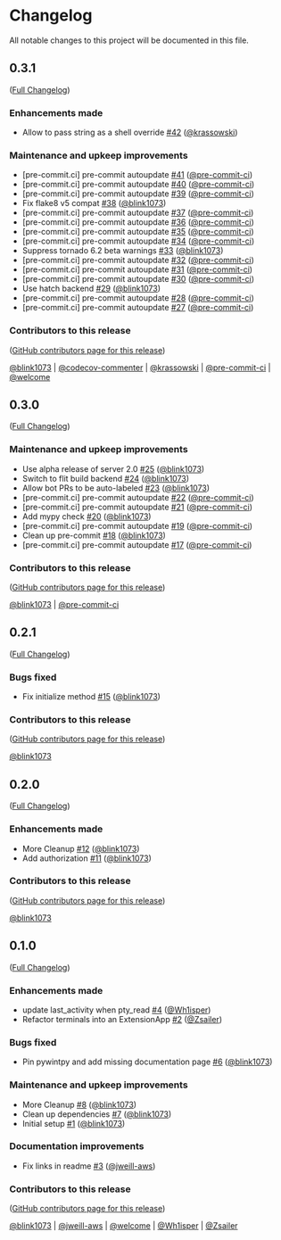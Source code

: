 # Changelog

All notable changes to this project will be documented in this file.

<!-- <START NEW CHANGELOG ENTRY> -->

## 0.3.1

([Full Changelog](https://github.com/jupyter-server/jupyter_server_terminals/compare/v0.3.0...6d8b60bc758adc8656ff530a600fb7f57a34259e))

### Enhancements made

- Allow to pass string as a shell override [#42](https://github.com/jupyter-server/jupyter_server_terminals/pull/42) ([@krassowski](https://github.com/krassowski))

### Maintenance and upkeep improvements

- [pre-commit.ci] pre-commit autoupdate [#41](https://github.com/jupyter-server/jupyter_server_terminals/pull/41) ([@pre-commit-ci](https://github.com/pre-commit-ci))
- [pre-commit.ci] pre-commit autoupdate [#40](https://github.com/jupyter-server/jupyter_server_terminals/pull/40) ([@pre-commit-ci](https://github.com/pre-commit-ci))
- [pre-commit.ci] pre-commit autoupdate [#39](https://github.com/jupyter-server/jupyter_server_terminals/pull/39) ([@pre-commit-ci](https://github.com/pre-commit-ci))
- Fix flake8 v5 compat [#38](https://github.com/jupyter-server/jupyter_server_terminals/pull/38) ([@blink1073](https://github.com/blink1073))
- [pre-commit.ci] pre-commit autoupdate [#37](https://github.com/jupyter-server/jupyter_server_terminals/pull/37) ([@pre-commit-ci](https://github.com/pre-commit-ci))
- [pre-commit.ci] pre-commit autoupdate [#36](https://github.com/jupyter-server/jupyter_server_terminals/pull/36) ([@pre-commit-ci](https://github.com/pre-commit-ci))
- [pre-commit.ci] pre-commit autoupdate [#35](https://github.com/jupyter-server/jupyter_server_terminals/pull/35) ([@pre-commit-ci](https://github.com/pre-commit-ci))
- [pre-commit.ci] pre-commit autoupdate [#34](https://github.com/jupyter-server/jupyter_server_terminals/pull/34) ([@pre-commit-ci](https://github.com/pre-commit-ci))
- Suppress tornado 6.2 beta warnings [#33](https://github.com/jupyter-server/jupyter_server_terminals/pull/33) ([@blink1073](https://github.com/blink1073))
- [pre-commit.ci] pre-commit autoupdate [#32](https://github.com/jupyter-server/jupyter_server_terminals/pull/32) ([@pre-commit-ci](https://github.com/pre-commit-ci))
- [pre-commit.ci] pre-commit autoupdate [#31](https://github.com/jupyter-server/jupyter_server_terminals/pull/31) ([@pre-commit-ci](https://github.com/pre-commit-ci))
- [pre-commit.ci] pre-commit autoupdate [#30](https://github.com/jupyter-server/jupyter_server_terminals/pull/30) ([@pre-commit-ci](https://github.com/pre-commit-ci))
- Use hatch backend [#29](https://github.com/jupyter-server/jupyter_server_terminals/pull/29) ([@blink1073](https://github.com/blink1073))
- [pre-commit.ci] pre-commit autoupdate [#28](https://github.com/jupyter-server/jupyter_server_terminals/pull/28) ([@pre-commit-ci](https://github.com/pre-commit-ci))
- [pre-commit.ci] pre-commit autoupdate [#27](https://github.com/jupyter-server/jupyter_server_terminals/pull/27) ([@pre-commit-ci](https://github.com/pre-commit-ci))

### Contributors to this release

([GitHub contributors page for this release](https://github.com/jupyter-server/jupyter_server_terminals/graphs/contributors?from=2022-05-03&to=2022-09-08&type=c))

[@blink1073](https://github.com/search?q=repo%3Ajupyter-server%2Fjupyter_server_terminals+involves%3Ablink1073+updated%3A2022-05-03..2022-09-08&type=Issues) | [@codecov-commenter](https://github.com/search?q=repo%3Ajupyter-server%2Fjupyter_server_terminals+involves%3Acodecov-commenter+updated%3A2022-05-03..2022-09-08&type=Issues) | [@krassowski](https://github.com/search?q=repo%3Ajupyter-server%2Fjupyter_server_terminals+involves%3Akrassowski+updated%3A2022-05-03..2022-09-08&type=Issues) | [@pre-commit-ci](https://github.com/search?q=repo%3Ajupyter-server%2Fjupyter_server_terminals+involves%3Apre-commit-ci+updated%3A2022-05-03..2022-09-08&type=Issues) | [@welcome](https://github.com/search?q=repo%3Ajupyter-server%2Fjupyter_server_terminals+involves%3Awelcome+updated%3A2022-05-03..2022-09-08&type=Issues)

<!-- <END NEW CHANGELOG ENTRY> -->

## 0.3.0

([Full Changelog](https://github.com/jupyter-server/jupyter_server_terminals/compare/v0.2.1...3e59b7ca4ebdbf3e1535b4be3a973f2f419ae49f))

### Maintenance and upkeep improvements

- Use alpha release of server 2.0 [#25](https://github.com/jupyter-server/jupyter_server_terminals/pull/25) ([@blink1073](https://github.com/blink1073))
- Switch to flit build backend [#24](https://github.com/jupyter-server/jupyter_server_terminals/pull/24) ([@blink1073](https://github.com/blink1073))
- Allow bot PRs to be auto-labeled [#23](https://github.com/jupyter-server/jupyter_server_terminals/pull/23) ([@blink1073](https://github.com/blink1073))
- [pre-commit.ci] pre-commit autoupdate [#22](https://github.com/jupyter-server/jupyter_server_terminals/pull/22) ([@pre-commit-ci](https://github.com/pre-commit-ci))
- [pre-commit.ci] pre-commit autoupdate [#21](https://github.com/jupyter-server/jupyter_server_terminals/pull/21) ([@pre-commit-ci](https://github.com/pre-commit-ci))
- Add mypy check [#20](https://github.com/jupyter-server/jupyter_server_terminals/pull/20) ([@blink1073](https://github.com/blink1073))
- [pre-commit.ci] pre-commit autoupdate [#19](https://github.com/jupyter-server/jupyter_server_terminals/pull/19) ([@pre-commit-ci](https://github.com/pre-commit-ci))
- Clean up pre-commit [#18](https://github.com/jupyter-server/jupyter_server_terminals/pull/18) ([@blink1073](https://github.com/blink1073))
- [pre-commit.ci] pre-commit autoupdate [#17](https://github.com/jupyter-server/jupyter_server_terminals/pull/17) ([@pre-commit-ci](https://github.com/pre-commit-ci))

### Contributors to this release

([GitHub contributors page for this release](https://github.com/jupyter-server/jupyter_server_terminals/graphs/contributors?from=2022-04-03&to=2022-05-03&type=c))

[@blink1073](https://github.com/search?q=repo%3Ajupyter-server%2Fjupyter_server_terminals+involves%3Ablink1073+updated%3A2022-04-03..2022-05-03&type=Issues) | [@pre-commit-ci](https://github.com/search?q=repo%3Ajupyter-server%2Fjupyter_server_terminals+involves%3Apre-commit-ci+updated%3A2022-04-03..2022-05-03&type=Issues)

## 0.2.1

([Full Changelog](https://github.com/jupyter-server/jupyter_server_terminals/compare/v0.2.0...e33b367c81cfb42bf4b903a75f8cd2ae7f400f64))

### Bugs fixed

- Fix initialize method [#15](https://github.com/jupyter-server/jupyter_server_terminals/pull/15) ([@blink1073](https://github.com/blink1073))

### Contributors to this release

([GitHub contributors page for this release](https://github.com/jupyter-server/jupyter_server_terminals/graphs/contributors?from=2022-04-03&to=2022-04-03&type=c))

[@blink1073](https://github.com/search?q=repo%3Ajupyter-server%2Fjupyter_server_terminals+involves%3Ablink1073+updated%3A2022-04-03..2022-04-03&type=Issues)

## 0.2.0

([Full Changelog](https://github.com/jupyter-server/jupyter_server_terminals/compare/v0.1.0...22d210ea50fb27bcda9a2a781bef6790c509f9a8))

### Enhancements made

- More Cleanup [#12](https://github.com/jupyter-server/jupyter_server_terminals/pull/12) ([@blink1073](https://github.com/blink1073))
- Add authorization [#11](https://github.com/jupyter-server/jupyter_server_terminals/pull/11) ([@blink1073](https://github.com/blink1073))

### Contributors to this release

([GitHub contributors page for this release](https://github.com/jupyter-server/jupyter_server_terminals/graphs/contributors?from=2022-04-02&to=2022-04-03&type=c))

[@blink1073](https://github.com/search?q=repo%3Ajupyter-server%2Fjupyter_server_terminals+involves%3Ablink1073+updated%3A2022-04-02..2022-04-03&type=Issues)

## 0.1.0

([Full Changelog](https://github.com/jupyter-server/jupyter_server_terminals/compare/0.0.1...c849eb024b37e98004f9f2038a19d2227d0923a4))

### Enhancements made

- update last_activity when pty_read [#4](https://github.com/jupyter-server/jupyter_server_terminals/pull/4) ([@Wh1isper](https://github.com/Wh1isper))
- Refactor terminals into an ExtensionApp [#2](https://github.com/jupyter-server/jupyter_server_terminals/pull/2) ([@Zsailer](https://github.com/Zsailer))

### Bugs fixed

- Pin pywintpy and add missing documentation page [#6](https://github.com/jupyter-server/jupyter_server_terminals/pull/6) ([@blink1073](https://github.com/blink1073))

### Maintenance and upkeep improvements

- More Cleanup [#8](https://github.com/jupyter-server/jupyter_server_terminals/pull/8) ([@blink1073](https://github.com/blink1073))
- Clean up dependencies [#7](https://github.com/jupyter-server/jupyter_server_terminals/pull/7) ([@blink1073](https://github.com/blink1073))
- Initial setup [#1](https://github.com/jupyter-server/jupyter_server_terminals/pull/1) ([@blink1073](https://github.com/blink1073))

### Documentation improvements

- Fix links in readme [#3](https://github.com/jupyter-server/jupyter_server_terminals/pull/3) ([@jweill-aws](https://github.com/jweill-aws))

### Contributors to this release

([GitHub contributors page for this release](https://github.com/jupyter-server/jupyter_server_terminals/graphs/contributors?from=2021-12-26&to=2022-04-02&type=c))

[@blink1073](https://github.com/search?q=repo%3Ajupyter-server%2Fjupyter_server_terminals+involves%3Ablink1073+updated%3A2021-12-26..2022-04-02&type=Issues) | [@jweill-aws](https://github.com/search?q=repo%3Ajupyter-server%2Fjupyter_server_terminals+involves%3Ajweill-aws+updated%3A2021-12-26..2022-04-02&type=Issues) | [@welcome](https://github.com/search?q=repo%3Ajupyter-server%2Fjupyter_server_terminals+involves%3Awelcome+updated%3A2021-12-26..2022-04-02&type=Issues) | [@Wh1isper](https://github.com/search?q=repo%3Ajupyter-server%2Fjupyter_server_terminals+involves%3AWh1isper+updated%3A2021-12-26..2022-04-02&type=Issues) | [@Zsailer](https://github.com/search?q=repo%3Ajupyter-server%2Fjupyter_server_terminals+involves%3AZsailer+updated%3A2021-12-26..2022-04-02&type=Issues)
